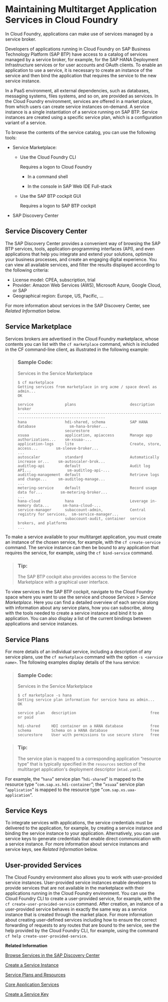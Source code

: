 <!-- loio33e3c5926feb4098a32edcaa7290c3d1 -->

# Maintaining Multitarget Application Services in Cloud Foundry

In Cloud Foundry, applications can make use of services managed by a service broker.

Developers of applications running in Cloud Foundry on SAP Business Technology Platform \(SAP BTP\) have access to a catalog of services managed by a service broker, for example, for the SAP HANA Deployment Infrastructure services or for user accounts and OAuth clients. To enable an application to use a service, it is necessary to create an instance of the service and then bind the application that requires the service to the new service instance.

In a PaaS environment, all external dependencies, such as databases, messaging systems, files systems, and so on, are provided as services. In the Cloud Foundry environment, services are offered in a market place, from which users can create service instances on-demand. A service instance is a single instantiation of a service running on SAP BTP. Service instances are created using a specific service plan, which is a configuration variant of a service.

To browse the contents of the service catalog, you can use the following tools:

-   Service Marketplace:
    -   Use the Cloud Foundry CLI

        Requires a logon to Cloud Foundry

        -   In a command shell

        -   In the console in SAP Web IDE Full-stack

    -   Use the SAP BTP cockpit GUI

        Requires a logon to SAP BTP cockpit


-   SAP Discovery Center



<a name="loio33e3c5926feb4098a32edcaa7290c3d1__section_jjq_whw_gnb"/>

## Service Discovery Center

The SAP Discovery Center provides a convenient way of browsing the SAP BTP services, tools, application-programming interfaces \(API\), and even applications that help you integrate and extend your solutions, optimize your business processes, and create an engaging digital experience. You can view all available services, and filter the results displayed according to the following criteria:

-   License model: CPEA, subscription, trial
-   Provider: Amazon Web Services \(AWS\), Microsoft Azure, Google Cloud, or SAP
-   Geographical region: Europe, US, Pacific, ...

For more information about services in the SAP Discovery Center, see *Related Information* below.



<a name="loio33e3c5926feb4098a32edcaa7290c3d1__section_tw3_nzv_gnb"/>

## Service Marketplace

Services brokers are advertised in the Cloud Foundry marketplace, whose contents you can list with the `cf marketplace` command, which is included in the CF command-line client, as illustrated in the following example:

> ### Sample Code:  
> Services in the Service Marketplace
> 
> ```
> $ cf marketplace
> Getting services from marketplace in org acme / space devel as admin...
> OK
> 
> service              plans                        description                     broker
> -------------------------------------------------------------------------------------------------------
> hana                 hdi-shared, schema           SAP HANA database               sm-hana-broker...
>                      securestore
> xsuaa                application, apiaccess       Manage app authorizations...    sm-xsuaa-...
> application-logs     lite                         Create, store, access...        sm-sleeve-broker...
> ... 
> autoscaler           standard                     Automatically increase or...    sm-autoscaler-brok...
> auditlog-api         default                      Audit log API...                sm-auditlog-api-...
> auditlog-management  default                      Retrieve logs and change...     sm-auditlog-manage...
> ...
> metering-service     default                      Record usage data for...        sm-metering-broker...
> ...
> hana-cloud           hana                         Leverage in-memory data...      sm-hana-cloud-...
> service-manager      subaccount-admin,            Central registry for services,  sm-service-manager...
>                      subaccount-audit, container  service brokers, and platforms
> ...
> ```

To make a service available to your multitarget application, you must create an instance of the chosen service, for example, with the `cf create-service` command. The service instance can then be bound to any application that requires the service, for example, using the `cf bind-service` command.

> ### Tip:  
> The SAP BTP cockpit also provides access to the Service Marketplace with a graphical user interface.

To view services in the SAP BTP cockpit, navigate to the Cloud Foundry space where you want to use the service and choose *Services* \> *Service Marketplace*. Here you can find a detailed overview of each service along with information about any service plans, how you can subscribe, along with the tools needed to create a service instance and bind it to an application. You can also display a list of the current bindings between applications and service instances.



<a name="loio33e3c5926feb4098a32edcaa7290c3d1__section_xr1_jzv_gnb"/>

## Service Plans

For more details of an individual service, including a description of any service plans, use the `cf marketplace` command with the option <code>-s <i class="varname">&lt;service name&gt;</i></code>. The following examples display details of the `hana` service:

> ### Sample Code:  
> Services in the Service Marketplace
> 
> ```
> $ cf marketplace -s hana
> Getting service plan information for service hana as admin...
> OK
> 
> service plan   description                                 free or paid
> 
> hdi-shared     HDI container on a HANA database            free
> schema         Schema on a HANA database                   free
> securestore    User with permissions to use secure store   free
> ```

> ### Tip:  
> The service plan is mapped to a corresponding application “resource type” that is typically specified in the `resources` section of the multitarget application's deployment descriptor \(`mtad.yaml`\).

For example, the “`hana`” service plan “`hdi-shared`” is mapped to the resource type “`com.sap.xs.hdi-container`”; the “`xsuaa`” service plan “`application`” is mapped to the resource type “`com.sap.xs.uaa-application`”.



<a name="loio33e3c5926feb4098a32edcaa7290c3d1__section_szh_2zv_gnb"/>

## Service Keys

To integrate services with applications, the service credentials must be delivered to the application, for example, by creating a service instance and binding the service instance to your application. Alternatively, you can use service keys to generate credentials that enable direct communication with a service instance. For more information about service instances and service keys, see *Related Information* below.



<a name="loio33e3c5926feb4098a32edcaa7290c3d1__section_esc_1zv_gnb"/>

## User-provided Services

The Cloud Foundry environment also allows you to work with user-provided service instances. User-provided service instances enable developers to provide services that are not available in the marketplace with their applications running in the Cloud Foundry environment. You can use the Cloud Foundry CLI to create a user-provided service, for example, with the `cf create-user-provided-service` command. After creation, an instance of a user-provided service behaves in exactly the same way as a service instance that is created through the market place. For more information about creating user-defined services including how to ensure the correct forwarding of requests to any routes that are bound to the service, see the help provided by the Cloud Foundry CLI, for example, using the command `cf help create-user-provided-service`.

**Related Information**  


[Browse Services in the SAP Discovery Center](https://discovery-center.cloud.sap/viewServices)

[Create a Service Instance](create-a-service-instance-355f3b1.md "Make a service instance available to applications.")

[Service Plans and Resources](service-plans-and-resources-0393ce3.md "A service plan is a particular type of service (for example, a database configuration) that is available for use.")

[Core Application Services](core-application-services-b0200e9.md "A selection of essential application services are available with the run-time platform.")

[Create a Service Key](create-a-service-key-26c3446.md "A service key generates credentials to that enable direct communication with a service instance.")

